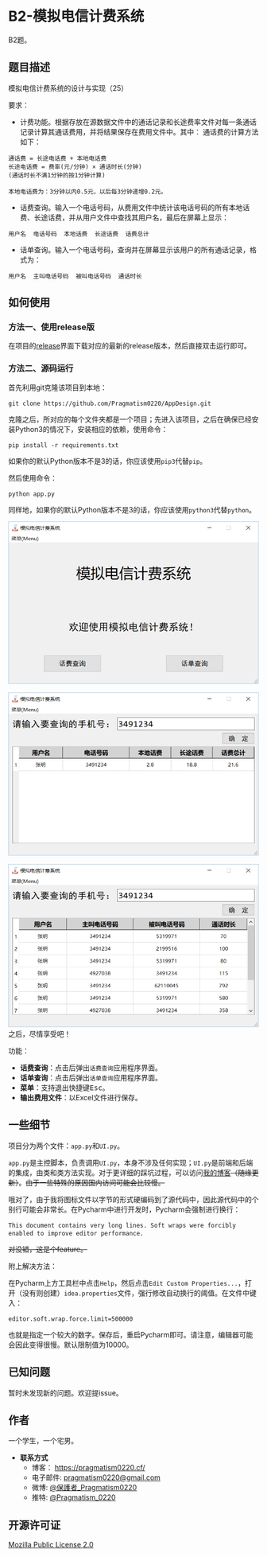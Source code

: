# B2-模拟电信计费系统
B2题。

## 题目描述
模拟电信计费系统的设计与实现（25）

要求：
* 计费功能。根据存放在源数据文件中的通话记录和长途费率文件对每一条通话记录计算其通话费用，并将结果保存在费用文件中。其中：
通话费的计算方法如下：
```
通话费 = 长途电话费 + 本地电话费
长途电话费 = 费率(元/分钟) × 通话时长(分钟)
(通话时长不满1分钟的按1分钟计算)

本地电话费为：3分钟以内0.5元，以后每3分钟递增0.2元。
```
* 话费查询。输入一个电话号码，从费用文件中统计该电话号码的所有本地话费、长途话费，并从用户文件中查找其用户名，最后在屏幕上显示：
```
用户名  电话号码  本地话费  长途话费  话费总计
```
* 话单查询。输入一个电话号码，查询并在屏幕显示该用户的所有通话记录，格式为：
```
用户名  主叫电话号码  被叫电话号码  通话时长
```

## 如何使用
### 方法一、使用release版
在项目的[release](https://github.com/Pragmatism0220/AppDesign/releases)界面下载对应的最新的release版本，然后直接双击运行即可。

### 方法二、源码运行
首先利用git克隆该项目到本地：
```shell
git clone https://github.com/Pragmatism0220/AppDesign.git
```
克隆之后，所对应的每个文件夹都是一个项目；先进入该项目，之后在确保已经安装Python3的情况下，安装相应的依赖，使用命令：
```shell
pip install -r requirements.txt
```
如果你的默认Python版本不是3的话，你应该使用`pip3`代替`pip`。

然后使用命令：
```shell
python app.py
```
同样地，如果你的默认Python版本不是3的话，你应该使用`python3`代替`python`。

![展示图1](./B2-screenshot-1.png)

![展示图2](./B2-screenshot-2.png)

![展示图3](./B2-screenshot-3.png)
之后，尽情享受吧！

功能：
* **话费查询**：点击后弹出`话费查询`应用程序界面。
* **话单查询**：点击后弹出`话单查询`应用程序界面。
* **菜单**：支持退出快捷键<kbd>Esc</kbd>。
* **输出费用文件**：以Excel文件进行保存。

## 一些细节
项目分为两个文件：`app.py`和`UI.py`。

`app.py`是主控脚本，负责调用`UI.py`，本身不涉及任何实现；`UI.py`是前端和后端的集成，由类和类方法实现。对于更详细的踩坑过程，可以访问[我的博客](https://pragmatism0220.cf/)~~（随缘更新）~~。~~由于一些特殊的原因国内访问可能会比较慢。~~

哦对了，由于我将图标文件以字节的形式硬编码到了源代码中，因此源代码中的个别行可能会非常长。在Pycharm中进行开发时，Pycharm会强制进行换行：
```
This document contains very long lines. Soft wraps were forcibly enabled to improve editor performance.
```
~~对没错，这是个feature。~~

附上解决方法：

在Pycharm上方工具栏中点击`Help`，然后点击`Edit Custom Properties...`，打开（没有则创建）`idea.properties`文件，强行修改自动换行的阈值。在文件中键入：
```
editor.soft.wrap.force.limit=500000
```
也就是指定一个较大的数字。保存后，重启Pycharm即可。请注意，编辑器可能会因此变得很慢。默认限制值为10000。

## 已知问题
暂时未发现新的问题。欢迎提issue。

## 作者
一个学生，一个宅男。

* **联系方式**
  * 博客： https://pragmatism0220.cf/
  * 电子邮件: pragmatism0220@gmail.com
  * 微博: [@保護者_Pragmatism0220](https://weibo.com/u/7341561133)
  * 推特: [@Pragmatism_0220](https://twitter.com/Pragmatism_0220)

## 开源许可证
[Mozilla Public License 2.0](https://github.com/Pragmatism0220/AppDesign/blob/master/LICENSE)
